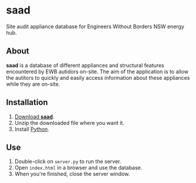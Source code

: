 saad
====

Site audit appliance database for Engineers Without Borders NSW energy hub.

About
-----

**saad** is a database of different appliances and structural features encountered
by EWB autidors on-site.
The aim of the application is to allow the autitors to quickly and easily access
information about these appliances while they are on-site.

Installation
------------

 1. [Download **saad**](https://github.com/eightyeight/saad/zipball/master).
 2. Unzip the downloaded file where you want it.
 3. Install [Python](http://www.python.org/).

Use
---

 1. Double-click on `server.py` to run the server.
 2. Open `index.html` in a browser and use the database.
 3. When you're finished, close the server window.
